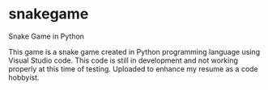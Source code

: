 # snakegame
Snake Game in Python

This game is a snake game created in Python programming language using Visual Studio code.
This code is still in development and not working properly at this time of testing.
Uploaded to enhance my resume as a code hobbyist.
